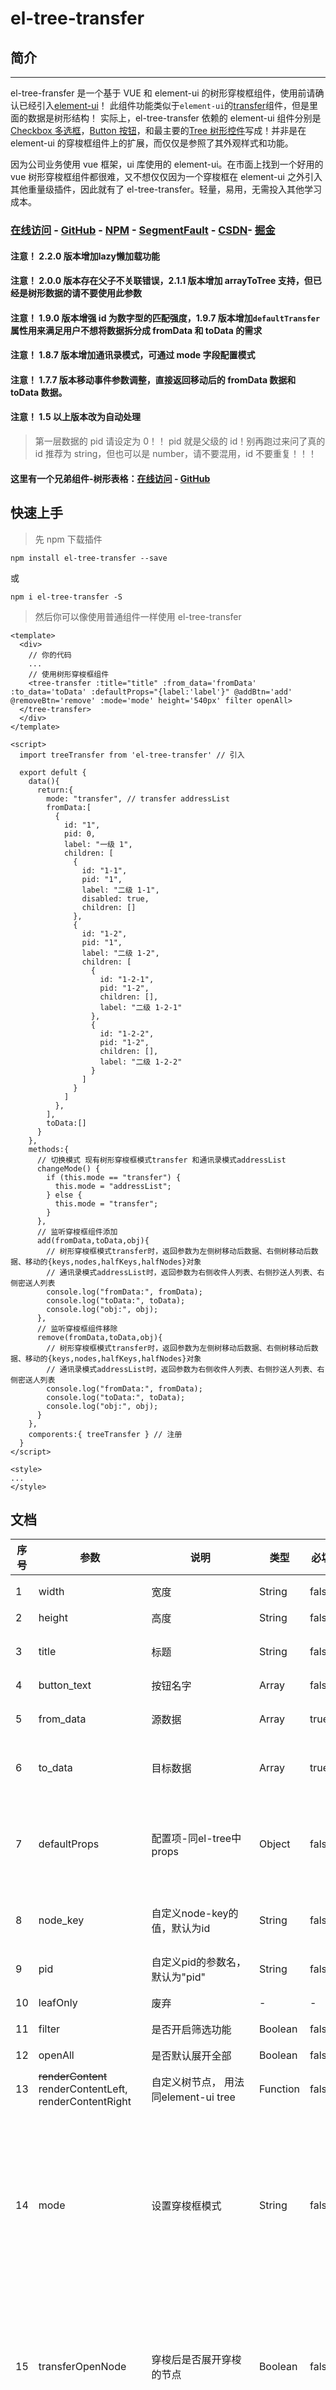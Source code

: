 # el-tree-transfer

## 简介

---

el-tree-fransfer 是一个基于 VUE 和 element-ui 的树形穿梭框组件，使用前请确认已经引入[element-ui](http://element.eleme.io/#/zh-CN/component/quickstart)！
此组件功能类似于`element-ui`的[transfer](http://element.eleme.io/#/zh-CN/component/transfer)组件，但是里面的数据是树形结构！
实际上，el-tree-transfer 依赖的 element-ui 组件分别是[Checkbox 多选框](http://element.eleme.io/#/zh-CN/component/checkbox#checkbox-duo-xuan-kuang)，[Button 按钮](http://element.eleme.io/#/zh-CN/component/button)，和最主要的[Tree 树形控件](http://element.eleme.io/#/zh-CN/component/tree)写成！并非是在 element-ui 的穿梭框组件上的扩展，而仅仅是参照了其外观样式和功能。

因为公司业务使用 vue 框架，ui 库使用的 element-ui。在市面上找到一个好用的 vue 树形穿梭框组件都很难，又不想仅仅因为一个穿梭框在 element-ui 之外引入其他重量级插件，因此就有了 el-tree-transfer。轻量，易用，无需投入其他学习成本。

### [在线访问](http://tree-transfer.zhongxiang.shop/) - [GitHub](https://github.com/hql7/tree-transfer) - [NPM](https://www.npmjs.com/package/el-tree-transfer) - [SegmentFault](https://segmentfault.com/a/1190000015553081) - [CSDN](https://blog.csdn.net/qq_15390381/article/details/80943549)- [掘金](https://juejin.im/post/5b3ecae8e51d4519213fae4b)

#### 注意！ 2.2.0 版本增加lazy懒加载功能
#### 注意！ 2.0.0 版本存在父子不关联错误，2.1.1 版本增加 arrayToTree 支持，但已经是树形数据的请不要使用此参数
#### 注意！ 1.9.0 版本增强 id 为数字型的匹配强度，1.9.7 版本增加`defaultTransfer`属性用来满足用户不想将数据拆分成 fromData 和 toData 的需求
#### 注意！ 1.8.7 版本增加通讯录模式，可通过 mode 字段配置模式
#### 注意！ 1.7.7 版本移动事件参数调整，直接返回移动后的 fromData 数据和 toData 数据。
#### 注意！ 1.5 以上版本改为自动处理
> 第一层数据的 pid 请设定为 0！！ pid 就是父级的 id！别再跑过来问了真的
> id 推荐为 string，但也可以是 number，请不要混用，id 不要重复！！！
#### 这里有一个兄弟组件-树形表格：[在线访问](http://eltreetable.zhongxiang.shop/) - [GitHub](https://github.com/hql7/el-tree-table)

## 快速上手

> 先 npm 下载插件

`npm install el-tree-transfer --save`

或

`npm i el-tree-transfer -S`

> 然后你可以像使用普通组件一样使用 el-tree-transfer

    <template>
      <div>
        // 你的代码
        ...
        // 使用树形穿梭框组件
        <tree-transfer :title="title" :from_data='fromData' :to_data='toData' :defaultProps="{label:'label'}" @addBtn='add' @removeBtn='remove' :mode='mode' height='540px' filter openAll>
      </tree-transfer>
      </div>
    </template>

    <script>
      import treeTransfer from 'el-tree-transfer' // 引入

      export defult {
        data(){
          return:{
            mode: "transfer", // transfer addressList
            fromData:[
              {
                id: "1",
                pid: 0,
                label: "一级 1",
                children: [
                  {
                    id: "1-1",
                    pid: "1",
                    label: "二级 1-1",
                    disabled: true,
                    children: []
                  },
                  {
                    id: "1-2",
                    pid: "1",
                    label: "二级 1-2",
                    children: [
                      {
                        id: "1-2-1",
                        pid: "1-2",
                        children: [],
                        label: "二级 1-2-1"
                      },
                      {
                        id: "1-2-2",
                        pid: "1-2",
                        children: [],
                        label: "二级 1-2-2"
                      }
                    ]
                  }
                ]
              },
            ],
            toData:[]
          }
        },
        methods:{
          // 切换模式 现有树形穿梭框模式transfer 和通讯录模式addressList
          changeMode() {
            if (this.mode == "transfer") {
              this.mode = "addressList";
            } else {
              this.mode = "transfer";
            }
          },
          // 监听穿梭框组件添加
          add(fromData,toData,obj){
            // 树形穿梭框模式transfer时，返回参数为左侧树移动后数据、右侧树移动后数据、移动的{keys,nodes,halfKeys,halfNodes}对象
            // 通讯录模式addressList时，返回参数为右侧收件人列表、右侧抄送人列表、右侧密送人列表
            console.log("fromData:", fromData);
            console.log("toData:", toData);
            console.log("obj:", obj);
          },
          // 监听穿梭框组件移除
          remove(fromData,toData,obj){
            // 树形穿梭框模式transfer时，返回参数为左侧树移动后数据、右侧树移动后数据、移动的{keys,nodes,halfKeys,halfNodes}对象
            // 通讯录模式addressList时，返回参数为右侧收件人列表、右侧抄送人列表、右侧密送人列表
            console.log("fromData:", fromData);
            console.log("toData:", toData);
            console.log("obj:", obj);
          }
        },
        comporents:{ treeTransfer } // 注册
      }
    </script>

    <style>
    ...
    </style>

## 文档

| 序号 | 参数 | 说明 | 类型 | 必填 | 可选值 | 默认值 | 补充 |
| ---- | ---- | ---- | ---- | ---- | ---- | ---- | ---- |
| 1 | width | 宽度 | String | false | - | 100% | 建议在外部盒子设定宽度和位置|
| 2 | height | 高度 | String | false | - | 320px | - |
| 3 | title | 标题 | String | false | - | ["源列表", "目标列表"] | - |
| 4 | button_text | 按钮名字 | Array | false | - | - | - |
| 5 | from_data | 源数据 | Array | true | - | - | 数据格式同element-ui tree组件，但必须有id和pid |
| 6 | to_data | 目标数据 | Array | true | - | - | 数据格式同element-ui tree组件，但必须有id和pid |
| 7 | defaultProps | 配置项-同el-tree中props | Object | false | - | { label: "label", children: "children", isLeaf: "leaf", disable: "disable" } | 用法和el-tree的props一样 |
| 8 | node_key | 自定义node-key的值，默认为id | String | false | - | id | 必须与treedata数据内的id参数名一致，必须唯一 |
| 9 | pid | 自定义pid的参数名，默认为"pid" | String | false | - | pid | 有网友提出后台给的字段名不叫pid，因此增加自定义支持 |
| 10 | leafOnly | 废弃 | - | - | - | - | - |
| 11 | filter | 是否开启筛选功能 | Boolean | false| - | false | 根据defaultProps参数的label字段筛选 |
| 12 | openAll | 是否默认展开全部 | Boolean | false | - | false | 存在性能问题 |
| 13 | ~~renderContent~~ renderContentLeft, renderContentRight | 自定义树节点， 用法同element-ui tree | Function | false | - | - | 2.2.3版本拆为两个函数分别定义左右两侧自定义节点 |
| 14 | mode | 设置穿梭框模式 | String | false | transfer/addressList | transfer | mode默认为transfer模式，即树形穿梭框模式，可配置字段为addressList改为通讯录模式，通讯录模式时按钮不可自定义名字，如要自定义标题名在title数组传入四个值即可，addressList模式时标题默认为通讯录、收件人、抄送人、密送人 |
| 15 | transferOpenNode | 穿梭后是否展开穿梭的节点 | Boolean | false | - | true | 默认为true即展开穿梭的节点，便于视觉查看，增加此参数是因为数据量大时展开会有明显卡顿问题，但注意，如此参数设置为false则穿梭后不展开，毕竟无法确定第几层就会有庞大数据 |
| 16 | defaultCheckedKeys | 默认选中节点 | Array | false | - | - | 只匹配初始时默认节点，不会在你操作后动态改变默认节点 |
| 17 | placeholder | 设置搜索框提示语 | String | false | - | 输入关键词进行筛选 | - |
| 18 | defaultTransfer | 是否自动穿梭一次默认选中defaultCheckedKeys的节点 | Boolean | false | - | false | 用来满足用户不想将数据拆分成fromData和toData的需求 |
| 19 | arrayToTree | 是否开启一维数组转化为树形结构 | Boolean | false | - | false | 数据必须存在根节点，并且不会断节，数据格式详见github上app.vue，根据id、pid对应关系转化，存在一定的性能问题 |
| 20 | addressOptions | 通讯录模式配置项 | Object | false | - | {num: Number, suffix: String, connector: String} | num-> 所需右侧通讯录个数,默认3 suffix-> label后想要拼接的字段（如id，即取此条数据的id拼接在后方）默认suffix connector -> 连接符（字符串）默认- |
| 21 | lazy | 是否启用懒加载 | Boolean | false | - | false | 效果动el-tree懒加载，不可和openAll或默认展开同时使用 |
| 22 | lazyFn | 懒加载的回调函数 | Function | true | - | - | 当适用lazy时必须传入回调函数，示例:lazyFn='loadNode',返回参数loadNode(node, resolve, from), node->当前展开节点node，resolve->懒加载resolve，from -> left/right 表示回调来自左侧/右侧 |
| 23 | high-light | 是否高亮当前选中节点| Boolean | false | - | false | - |
| 24 | filterNode | 自定义搜索函数 | Function | false | - | - | 不传则仍默认根据defaultProps参数的label字段筛选 |
| 25 | defaultExpandedKeys | 默认展开节点 | Array | false | - | - | 要展开的节点id数组，会自动去重生效在左右两侧 |
> -----------------------------------------------------------

## 事件

| 序号 | 事件名称 | 说明 | 回调参数 |
| ---- | ---- | ---- | ---- |
| 1 | addBtn | 点击添加按钮时触发的事件 | unction(fromData,toData,obj),树形穿梭框transfer模式分别为1.移动后左侧数据，2.移动后右侧数据，3.移动的节点keys、nodes、halfKeys、halfNodes对象；通讯录addressList模式时返回参数为右侧收件人列表、右侧抄送人列表、右侧密送人列表 |
| 2 | removeBtn | 点击移除按钮时触发的事件 | function(fromData,toData,obj),树形穿梭框transfer模式分别为1.移动后左侧数据，2.移动后右侧数据，3.移动的节点keys、nodes、halfKeys、halfNodes对象；通讯录addressList模式时返回参数为右侧收件人列表、右侧抄送人列表、右侧密送人列表 |
| 3 | left-check-change | 左侧源数据勾选事件 | function(nodeObj, treeObj, checkAll)见el-tree组件check事件返回值, 新增checkAll参数表示是否全部选中 | 
| 4 | right-check-change | 右侧目标数据勾选事件 | function(nodeObj, treeObj, checkAll)见el-tree组件check事件返回值, 新增checkAll参数表示是否全部选中 |

> --------------------------------------------------------

## slot

| 序号 | 名字 | 说明 |
| ---- | ---- | ---- |
| 1 | left-footer | 穿梭框左侧、右侧底部slot |
| 2 | right-footer | 穿梭框左侧、右侧底部slot |
| 3 | title-left | 穿梭框标题区左侧、右侧自定义内容 |
| 4 | title-right | 穿梭框标题区左侧、右侧自定义内容 |
| 5 | form | 左侧内容区上部slot |
| 6 | to | 右侧内容区上部slot | 


## 版本说明

> 2.2.5 增加参数`defaultExpandedKeys`默认展开节点

> 2.2.3 拆分自定义树节点函数`参数13 renderContent` 为 `renderContentLeft,renderContentRight`分别定义左右两侧自定义节点函数；增加`filterNode`函数来自定义搜索

> 2.2.2 增加选中高亮参数

> 2.2.1 增加title处的全选事件，具体参数说明见`事件3，事件4`

> 2.2.0 增加lazy懒加载功能(非通讯录模式)，具体参数说明见`参数21, 参数22`

> 2.1.2 增加通讯录模式的可配置项，但作为非主要维护模式灵活度仍较低，具体参数说明见`参数20`

> 2.1.1 修复 array 数组模式选择根节点穿梭错误,废弃`leafOnly`参数，注意已经是树结构的不要使用 arrayToTree 参数

> 2.1.0 增加 arrayTotree 参数，处理一维数组自动转化为所需树结构(详见参数 19,或 github-app.vue)；修复穿梭后半选节点残留的问题；去除部分不必要变量

> 2.0.2 增加标题头部 slot 自定义内容区

> 2.0.1 修复父子不关联问题。

> 2.0.0 版本增加穿梭框左侧、右侧数据勾选事件，穿梭框左侧、右侧底部 slot。

> 1.9.8 版本修复自定义按钮`button_text`的报错。

> 1.9.7 版本增加`defaultTransfer`属性用来满足用户不想将数据拆分成 fromData 和 toData 的需求，增加`placeholder`属性。

> 1.9.0 增强 id 既有数字又有字符型时的正则匹配强度。

> 1.8.9 版本修复一个节点既是一侧的枝干节点又是另一侧的叶子节点时穿梭引起的重复错误！解决自定义节点名时筛选无效错误。

> 1.8.8 版本增加`transferOpenNode`参数用来管理穿梭后是否展开节点，`defaultCheckedKeys`用来设置初始时默认展开节点。

> 1.8.7 版本增加通讯录模式，可通过 mode 字段配置模式，mode 字段可选值为`transfer`|`addressList`。

> 1.7.7 版本 `addBtn` 和 `removeBtn` 事件参数调整，返回三个参数，第一个参数是移动后的 fromData 数据，第二个参数是移动后的 toData 数据，第三个参数是{keys, nodes, harfKeys, harfNodes}对象。增加 `renderContent` 参数支持树节点自定义。

> 1.6.7 版本增加`filter,openAll`参数，来设置是否开启筛选和是否默认展开全部

> 1.5.9 版本增加`leafOnly`参数，来设置是否只返回树的末端叶子节点

> 1.5.8 版本恢复上个版本莫名删掉的返回`nodes`的代码，如果您的项目只需要穿梭的 node-key 值则无需更新！道歉 ing。。。

> 1.5.7 版本修复子组件异步数据有时不会更新的问题！修复了自定义参数名 node_key,children 时的一个错误，自动把第一层数据的 pid 替换为 0

> 1.4.9 版本增加了添加和移除按钮的回调参数，function(keys,nodes)第一个参数为选中节点 node-key 值，第二个参数为选中节点 node

> 1.4.8 版本修复了 id 为 number 类型时无法通过重复校验函数的问题，但仍然推荐 id 使用 string 型

> 1.4.7 版本增加了`defaultProps`参数，`node_key`参数，`pid`参数，主要作用为可以自定义一些重要字段名，来提高数据灵活性，避免和后台因为字段名不同而被祭天

> 1.3.7 版本取消了对 loadsh 库的依赖，此前仅用此库做某些深拷贝处理

## 旧版文档【不再更新】
1.  参数：`width` 说明：`宽度` 类型：`String` 必填：`false` 默认：`100%` 补充：`建议在外部盒子设定宽度和位置`

2.  参数：`height` 说明：`高度` 类型：`String` 必填：`false` 默认：`320px`

3.  参数：`title` 说明：`标题` 类型：`Array` 必填：`false` 默认：`["源列表", "目标列表"]`

4.  参数：`button_text` 说明：`按钮名字` 类型：`Array` 必填：`false` 默认：`空`

5.  参数：`from_data` 说明：`源数据` 类型：`Array` 必填：`true` 补充：`数据格式同element-ui tree组件，但必须有id和pid`

6.  参数：`to_data` 说明：`目标数据` 类型：`Array` 必填：`true` 补充：`数据格式同element-ui tree组件，但必须有id和pid`

7.  参数：`defaultProps` 说明：`配置项-同el-tree中props` 必填： `false` 补充：`用法和el-tree的props一样`

8.  参数：`node_key` 说明：`自定义node-key的值，默认为id` 必填：`false` 补充：`必须与treedata数据内的id参数名一致，必须唯一`

9.  参数：`pid` 说明：`自定义pid的参数名，默认为"pid"` 必填：`false` 补充：`有网友提出后台给的字段名不叫pid，因此增加自定义支持`

10. --(废弃) 不建议使用！参数：`leafOnly` 说明：`是否只返回叶子节点` 类型：`Boolean` 必填：`false` 补充：`默认false，如果你只需要返回的末端子节点可使用此参数`

11. 参数：`filter` 说明：`是否开启筛选功能` 类型：`Boolean` 必填：`false`

12. 参数：`openAll` 说明：`是否默认展开全部` 类型：`Boolean` 必填：`false`

13. 参数：`renderContent` 说明：`自定义树节点` 类型：`Function` 必填：`false` 补充：`用法同element-ui tree`

14. 参数：`mode` 说明：`设置模式，字段可选值为transfer|addressList` 类型：`String` 必填：`false` 补充：`mode默认为transfer模式，即树形穿梭框模式，可配置字段为addressList改为通讯录模式，通讯录模式时按钮不可自定义名字，如要自定义标题名在title数组传入四个值即可，addressList模式时标题默认为通讯录、收件人、抄送人、密送人`

15. 参数：`transferOpenNode` 说明：`穿梭后是否展开穿梭的节点` 类型：`Boolean` 必填：`false` 补充：`默认为true即展开穿梭的节点，便于视觉查看，增加此参数是因为数据量大时展开会有明显卡顿问题，但注意，如此参数设置为false则穿梭后不展开，毕竟无法确定第几层就会有庞大数据`

16. 参数：`defaultCheckedKeys` 说明：`默认展开节点` 类型：`Array` 必填：`false` 补充：`只匹配初始时默认节点，不会在你操作后动态改变默认节点`

17. 参数：`placeholder` 说明：`设置搜索框提示语` 类型：`String` 必填：`false` 补充：`默认为请输入关键词进行筛选`

18. 参数：`defaultTransfer` 说明：`是否自动穿梭一次默认选中defaultCheckedKeys的节点` 类型：`Boolean` 必填：`false` 补充：`默认false，用来满足用户不想将数据拆分成fromData和toData的需求`

19. 参数：`arrayToTree` 说明：`是否开启一维数组转化为树形结构` 类型：`Boolean` 必填：`false` 补充：`数据必须存在根节点，并且不会断节，数据格式详见github上app.vue，根据id、pid对应关系转化，存在一定的性能问题`

20. 参数：`addressOptions` 说明：`通讯录模式配置项{num: Number, suffix: String, connector: String}` 类型：`Object` 必填：`false` 补充：`num-> 所需右侧通讯录个数,默认3 suffix-> label后想要拼接的字段（如id，即取此条数据的id拼接在后方）默认suffix connector -> 连接符（字符串）默认-`

21. 参数：`lazy` 说明：`是否启用懒加载` 类型：`Boolean` 必填：`false` 补充：`默认false，效果动el-tree懒加载，不可和openAll或默认展开同时使用`

22. 参数：`lazyFn` 说明：`懒加载的回调函数` 类型：`Function` 必填：`true` 补充：`当适用lazy时必须传入回调函数，示例:lazyFn='loadNode',返回参数loadNode(node, resolve, from), node->当前展开节点node，resolve->懒加载resolve，from -> left|right 表示回调来自左侧|右侧`

23. 事件：`addBtn` 说明：`点击添加按钮时触发的事件` 回调参数：`function(fromData,toData,obj),树形穿梭框transfer模式分别为1.移动后左侧数据，2.移动后右侧数据，3.移动的节点keys、nodes、halfKeys、halfNodes对象；通讯录addressList模式时返回参数为右侧收件人列表、右侧抄送人列表、右侧密送人列表`

24. 事件：`removeBtn` 说明：`点击移除按钮时触发的事件` 回调参数：`function(fromData,toData,obj),树形穿梭框transfer模式分别为1.移动后左侧数据，2.移动后右侧数据，3.移动的节点keys、nodes、halfKeys、halfNodes对象；通讯录addressList模式时返回参数为右侧收件人列表、右侧抄送人列表、右侧密送人列表`

25. 事件：`left-check-change` 说明：`左侧源数据勾选事件` 回调参数：`function(nodeObj, treeObj, checkall)见el-tree组件check事件返回值,新增第三个参数表示是否全部选中`

26. 事件：`right-check-change` 说明：`右侧目标数据勾选事件` 回调参数：`function(nodeObj, treeObj, checkall)见el-tree组件check事件返回值，新增第三个参数表示是否全部选中`

27. Slot：`left-footer`, `right-footer` 说明：`穿梭框左侧、右侧底部slot`

28. Slot: `title-left`, `title-right` 说明：`穿梭框标题区左侧、右侧自定义内容`

## [GitHub demo 代码地址](https://github.com/hql7/tree-transfer) 欢迎 star 谢谢

## 有好多有脾气的老哥找我给打赏，谢过

![微信](/src/assets/wx.png)
![支付宝](/src/assets/zfb.jpg)